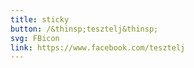 ```yaml
---
title: sticky
button: /&thinsp;tesztelj&thinsp;
svg: FBicon
link: https://www.facebook.com/tesztelj
---
```

